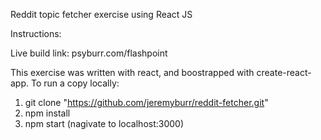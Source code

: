 Reddit topic fetcher exercise using React JS

Instructions:

Live build link: psyburr.com/flashpoint

This exercise was written with react, and boostrapped with create-react-app. To run a copy locally:

1) git clone "https://github.com/jeremyburr/reddit-fetcher.git"
2) npm install
3) npm start (nagivate to localhost:3000)
